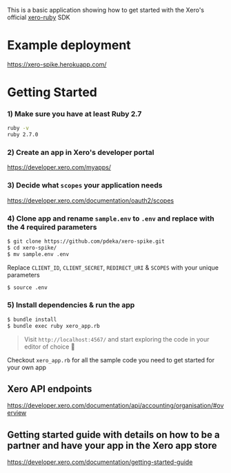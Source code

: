 This is a basic application showing how to get started with the Xero's official [xero-ruby](https://github.com/XeroAPI/xero-ruby) SDK

# Example deployment

https://xero-spike.herokuapp.com/

# Getting Started
### 1) Make sure you have at least Ruby 2.7
```bash
ruby -v
ruby 2.7.0
```

### 2) Create an app in Xero's developer portal
https://developer.xero.com/myapps/

### 3) Decide what `scopes` your application needs
https://developer.xero.com/documentation/oauth2/scopes

### 4) Clone app and rename `sample.env` to `.env` and replace with the **4 required parameters**
```bash
$ git clone https://github.com/pdeka/xero-spike.git
$ cd xero-spike/
$ mv sample.env .env
```
Replace `CLIENT_ID`, `CLIENT_SECRET`, `REDIRECT_URI` & `SCOPES` with your unique parameters

```bash
$ source .env
```

### 5) Install dependencies & run the app
```bash
$ bundle install
$ bundle exec ruby xero_app.rb
```

> Visit `http://localhost:4567/` and start exploring the code in your editor of choice 🥳

Checkout `xero_app.rb` for all the sample code you need to get started for your own app


## Xero API endpoints

https://developer.xero.com/documentation/api/accounting/organisation/#overview

## Getting started guide with details on how to be a partner and have your app in the Xero app store

https://developer.xero.com/documentation/getting-started-guide

